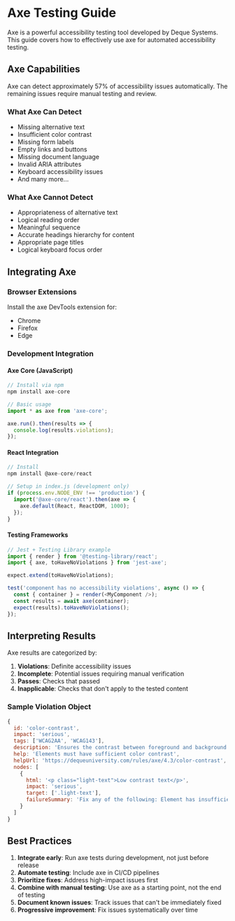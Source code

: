 # Axe Testing Guide

Axe is a powerful accessibility testing tool developed by Deque Systems. This guide covers how to effectively use axe for automated accessibility testing.

## Axe Capabilities

Axe can detect approximately 57% of accessibility issues automatically. The remaining issues require manual testing and review.

### What Axe Can Detect

- Missing alternative text
- Insufficient color contrast
- Missing form labels
- Empty links and buttons
- Missing document language
- Invalid ARIA attributes
- Keyboard accessibility issues
- And many more...

### What Axe Cannot Detect

- Appropriateness of alternative text
- Logical reading order
- Meaningful sequence
- Accurate headings hierarchy for content
- Appropriate page titles
- Logical keyboard focus order

## Integrating Axe

### Browser Extensions

Install the axe DevTools extension for:
- Chrome
- Firefox
- Edge

### Development Integration

#### Axe Core (JavaScript)

```javascript
// Install via npm
npm install axe-core

// Basic usage
import * as axe from 'axe-core';

axe.run().then(results => {
  console.log(results.violations);
});
```

#### React Integration

```javascript
// Install
npm install @axe-core/react

// Setup in index.js (development only)
if (process.env.NODE_ENV !== 'production') {
  import('@axe-core/react').then(axe => {
    axe.default(React, ReactDOM, 1000);
  });
}
```

#### Testing Frameworks

```javascript
// Jest + Testing Library example
import { render } from '@testing-library/react';
import { axe, toHaveNoViolations } from 'jest-axe';

expect.extend(toHaveNoViolations);

test('component has no accessibility violations', async () => {
  const { container } = render(<MyComponent />);
  const results = await axe(container);
  expect(results).toHaveNoViolations();
});
```

## Interpreting Results

Axe results are categorized by:

1. **Violations**: Definite accessibility issues
2. **Incomplete**: Potential issues requiring manual verification
3. **Passes**: Checks that passed
4. **Inapplicable**: Checks that don't apply to the tested content

### Sample Violation Object

```javascript
{
  id: 'color-contrast',
  impact: 'serious',
  tags: ['WCAG2AA', 'WCAG143'],
  description: 'Ensures the contrast between foreground and background colors meets WCAG 2 AA contrast ratio thresholds',
  help: 'Elements must have sufficient color contrast',
  helpUrl: 'https://dequeuniversity.com/rules/axe/4.3/color-contrast',
  nodes: [
    {
      html: '<p class="light-text">Low contrast text</p>',
      impact: 'serious',
      target: ['.light-text'],
      failureSummary: 'Fix any of the following: Element has insufficient color contrast of 2.5:1 (foreground color: #aaa, background color: #fff, font size: 12.0pt, font weight: normal)'
    }
  ]
}
```

## Best Practices

1. **Integrate early**: Run axe tests during development, not just before release
2. **Automate testing**: Include axe in CI/CD pipelines
3. **Prioritize fixes**: Address high-impact issues first
4. **Combine with manual testing**: Use axe as a starting point, not the end of testing
5. **Document known issues**: Track issues that can't be immediately fixed
6. **Progressive improvement**: Fix issues systematically over time